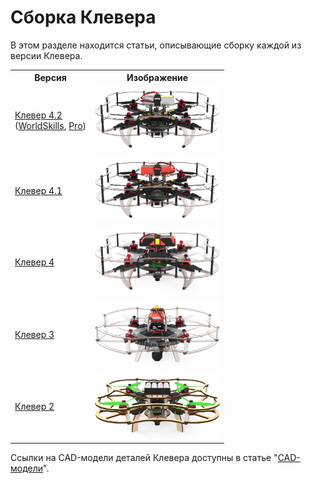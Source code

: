 # Сборка Клевера

В этом разделе находится статьи, описывающие сборку каждой из версии Клевера.

<table class=versions>
     <tr><th>Версия</th><th>Изображение</th></tr>
     <tr>
          <td>
               <a href="assemble_4_2.md">Клевер&nbsp;4.2</a>
               <div class=subversion>
                    (<a href="assemble_4_2_ws.md">WorldSkills</a>,
                    <a href="assemble_4_2_pro.md">Pro</a>)
               </div>
          </td>
          <td><a href="assemble_4_2.md"><img src="../assets/versions/clover_4_2.jpg" width=200></a></td>
     </tr>
     <tr>
          <td><a href="assemble_4_1.md">Клевер&nbsp;4.1</a></td>
          <td><a href="assemble_4_1.md"><img src="../assets/versions/clover_4_1.jpg" width=200></a></td>
     </tr>
     <tr>
          <td><a href="assemble_4.md">Клевер&nbsp;4</a></td>
          <td><a href="assemble_4.md"><img src="../assets/versions/clover_4.jpg" width=200></a></td>
     </tr>
     <tr>
          <td><a href="assemble_3.md">Клевер&nbsp;3</a></td>
          <td><a href="assemble_3.md"><img src="../assets/versions/clover_3.jpg" width=200></a></td>
     </tr>
     <tr>
          <td><a href="assemble_2.md">Клевер&nbsp;2</a></td>
          <td><a href="assemble_2.md"><img src="../assets/versions/clover_2.jpg" width=200></a></td>
     </tr>
</table>

Ссылки на CAD-модели деталей Клевера доступны в статье "[CAD-модели](models.md)".
